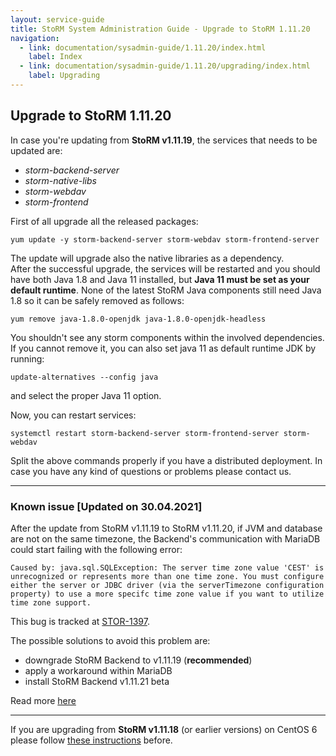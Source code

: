 ```yaml
---
layout: service-guide
title: StoRM System Administration Guide - Upgrade to StoRM 1.11.20
navigation:
  - link: documentation/sysadmin-guide/1.11.20/index.html
    label: Index
  - link: documentation/sysadmin-guide/1.11.20/upgrading/index.html
    label: Upgrading
---
```


## Upgrade to StoRM 1.11.20 <a name="upgrading">&nbsp;</a>

In case you're updating from **StoRM v1.11.19**, the services that needs to be updated are:

* _storm-backend-server_
* _storm-native-libs_
* _storm-webdav_
* _storm-frontend_

First of all upgrade all the released packages:

```
yum update -y storm-backend-server storm-webdav storm-frontend-server
```

The update will upgrade also the native libraries as a dependency. <br/>
After the successful upgrade, the services will be restarted and you should have both Java 1.8 and Java 11 installed, but
**Java 11 must be set as your default runtime**. None of the latest StoRM Java components still need Java 1.8 so it can be safely removed as follows:

```
yum remove java-1.8.0-openjdk java-1.8.0-openjdk-headless
```

You shouldn't see any storm components within the involved dependencies. <br/>
If you cannot remove it, you can also set java 11 as default runtime JDK by running:

```
update-alternatives --config java
```

and select the proper Java 11 option. <br/>

Now, you can restart services:

```
systemctl restart storm-backend-server storm-frontend-server storm-webdav
```

Split the above commands properly if you have a distributed deployment.
In case you have any kind of questions or problems please contact us.

<hr/>

### Known issue \[Updated on 30.04.2021\]

After the update from StoRM v1.11.19 to StoRM v1.11.20, if JVM and database are not on the same timezone, the Backend's communication with MariaDB could start failing with the following error:

```
Caused by: java.sql.SQLException: The server time zone value 'CEST' is unrecognized or represents more than one time zone. You must configure either the server or JDBC driver (via the serverTimezone configuration property) to use a more specifc time zone value if you want to utilize time zone support.
```

This bug is tracked at [STOR-1397](https://issues.infn.it/jira/browse/STOR-1397).

The possible solutions to avoid this problem are:
 * downgrade StoRM Backend to v1.11.19 (**recommended**)
 * apply a workaround within MariaDB
 * install StoRM Backend v1.11.21 beta

Read more [here][known-issue-post] 

<hr/>

If you are upgrading from **StoRM v1.11.18** (or earlier versions) on CentOS 6 please follow
[these instructions][upgrade-18] before.

[upgrade-18]: {{site.baseurl}}/documentation/sysadmin-guide/1.11.19/upgrading/

[known-issue-post]: {{site.baseurl}}/2021/04/30/storm-v1.11.20-known-issue.html
